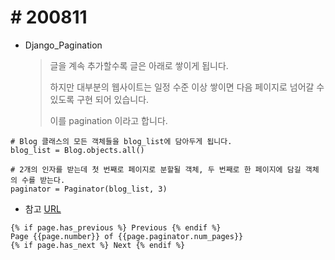 # # 200811

* Django_Pagination 

  > 글을 계속 추가할수록 글은 아래로 쌓이게 됩니다.
  >
  > 하지만 대부분의 웹사이트는 일정 수준 이상 쌓이면 다음 페이지로 넘어갈 수 있도록 구현 되어 있습니다.
  >
  > 이를 pagination 이라고 합니다.



```django
# Blog 클래스의 모든 객체들을 blog_list에 담아두게 됩니다.
blog_list = Blog.objects.all()

# 2개의 인자를 받는데 첫 번째로 페이지로 분할될 객체, 두 번째로 한 페이지에 담길 객체의 수를 받는다.
paginator = Paginator(blog_list, 3)
```



* 참고 [URL](https://github.com/nickhealthy/TIL/blob/master/2020_08_11/pagination.html)

```django
{% if page.has_previous %} Previous {% endif %}
Page {{page.number}} of {{page.paginator.num_pages}}
{% if page.has_next %} Next {% endif %}
```

